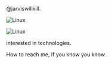 @jarviswillkill.

![Linux](https://img.shields.io/badge/Linux-black?style=for-the-badge&logo=linux&logoColor=black&labelColor=0dff00)

![Linux](https://img.shields.io/badge/Linux-89fc24?style=for-the-badge&logo=linux&logoColor=black)

interested in technologies.

How to reach me, If you know you know.
